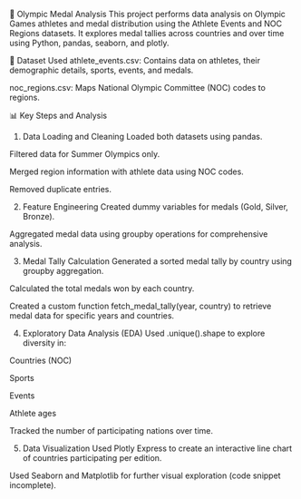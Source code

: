🏅 Olympic Medal Analysis
This project performs data analysis on Olympic Games athletes and medal distribution using the Athlete Events and NOC Regions datasets. It explores medal tallies across countries and over time using Python, pandas, seaborn, and plotly.

📁 Dataset Used
athlete_events.csv: Contains data on athletes, their demographic details, sports, events, and medals.

noc_regions.csv: Maps National Olympic Committee (NOC) codes to regions.

📊 Key Steps and Analysis
1. Data Loading and Cleaning
Loaded both datasets using pandas.

Filtered data for Summer Olympics only.

Merged region information with athlete data using NOC codes.

Removed duplicate entries.

2. Feature Engineering
Created dummy variables for medals (Gold, Silver, Bronze).

Aggregated medal data using groupby operations for comprehensive analysis.

3. Medal Tally Calculation
Generated a sorted medal tally by country using groupby aggregation.

Calculated the total medals won by each country.

Created a custom function fetch_medal_tally(year, country) to retrieve medal data for specific years and countries.

4. Exploratory Data Analysis (EDA)
Used .unique().shape to explore diversity in:

Countries (NOC)

Sports

Events

Athlete ages

Tracked the number of participating nations over time.

5. Data Visualization
Used Plotly Express to create an interactive line chart of countries participating per edition.

Used Seaborn and Matplotlib for further visual exploration (code snippet incomplete).
